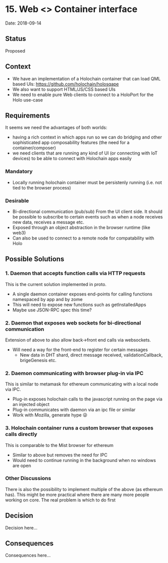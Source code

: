 # 15. Web <> Container interface

Date: 2018-09-14

## Status

Proposed

## Context
* We have an implementation of a Holochain container that can load QML based UIs: https://github.com/holochain/holosqape
* We also want to support HTML/JS/CSS based UIs
* We need to enable pure Web clients to connect to a HoloPort for the Holo use-case

    

## Requirements
It seems we need the advantages of both worlds:
* having a rich context in which apps run so we can do bridging and other sophisticated
  app composability features (the need for a container/composer)
* we need clients that are running any kind of UI (or connecting with IoT devices)
  to be able to connect with Holochain apps easily
### Mandatory
- Locally running holochain container must be persistenly running (i.e. not tied to the browser process)


### Desirable
- Bi-directional communication (pub/sub)
    From the UI client side. It should be possible to subscribe to certain events such as when a node receives new data, receives a message etc.
- Exposed through an object abstraction in the browser runtime (like web3)
- Can also be used to connect to a remote node for compatability with Holo

## Possible Solutions

### 1. Daemon that accepts function calls via HTTP requests
This is the current solution implemented in proto. 
- A single daemon container exposes end-points for calling functions namespaced by app and by zome
- This will need to expose new functions such as getInstalledApps
- Maybe use JSON-RPC spec this time?

### 2. Daemon that exposes web sockets for bi-directional communication
Extension of above to also allow back->front end calls via websockets. 
- Will need a way for the front-end to register for certain messages
    - New data in DHT shard, direct message received, validationCallback, brigeGenesis etc.

### 2. Daemon communicating with browser plug-in via IPC
This is similar to metamask for ethereum communicating with a local node via IPC. 
- Plug-in exposes holochain calls to the javascript running on the page via an injected object
- Plug-in communicates with daemon via an ipc file or similar
- Work with Mozilla, generate hype :stuck_out_tongue_winking_eye: 

### 3. Holochain container runs a custom browser that exposes calls directly
This is comparable to the Mist browser for ethereum
- Similar to above but removes the need for IPC
- Would need to continue running in the background when no windows are open


### Other Discussions

There is also the possibility to implement multiple of the above (as ethereum has). This might be more practical where there are many more people working on core. The real problem is which to do first

## Decision

Decision here...

## Consequences

Consequences here...


